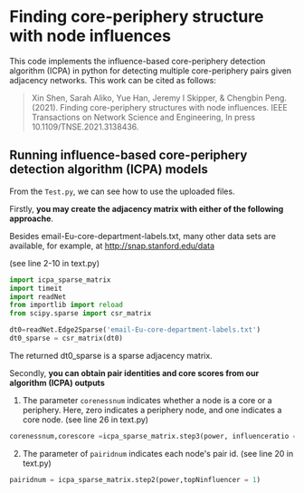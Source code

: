 # Finding core-periphery structure with node influences

This code implements the influence-based core-periphery detection algorithm (ICPA) in python for detecting multiple core-periphery pairs given adjacency networks. This work can be cited as follows:

>Xin Shen, Sarah Aliko, Yue Han, Jeremy I Skipper, & Chengbin Peng. (2021). Finding core-periphery structures with node influences. IEEE Transactions on Network Science and Engineering, In press 10.1109/TNSE.2021.3138436.

## Running influence-based core-periphery detection algorithm (ICPA) models
From the `Test.py`, we can see how to use the uploaded files.

Firstly, **you may create the adjacency matrix with either of the following approache**.

Besides email-Eu-core-department-labels.txt, many other data sets are available, for example, at http://snap.stanford.edu/data

(see line 2-10 in text.py)
```python
import icpa_sparse_matrix
import timeit
import readNet
from importlib import reload
from scipy.sparse import csr_matrix

dt0=readNet.Edge2Sparse('email-Eu-core-department-labels.txt')
dt0_sparse = csr_matrix(dt0)
```
The returned dt0_sparse is a sparse adjacency matrix.

Secondly, **you can obtain pair identities and core scores from our algorithm (ICPA) outputs**
1. The parameter `corenessnum` indicates whether a node is a core or a periphery. Here, zero indicates a periphery node, and one indicates a core node.
(see line 26 in text.py)
``` python
corenessnum,corescore =icpa_sparse_matrix.step3(power, influenceratio = influenceratio)
```
2. The parameter of `pairidnum` indicates each node's pair id.
(see line 20 in text.py)
``` python
pairidnum = icpa_sparse_matrix.step2(power,topNinfluencer = 1)
```

